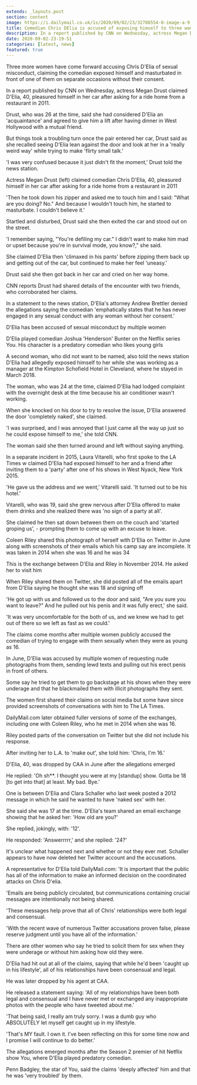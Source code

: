 ```yaml
---
extends: _layouts.post
section: content
image: https://i.dailymail.co.uk/1s/2020/09/02/23/32708554-0-image-a-9_1599084655592.jpg 
title: Comedian Chris DElia is accused of exposing himself to three women 
description: In a report published by CNN on Wednesday, actress Megan Drust claimed DElia, 40, pleasured himself in her car after asking for a ride home from a restaurant in 2011. 
date: 2020-09-02-23-19-51 
categories: [latest, news] 
featured: true 
--- 
```

Three more women have come forward accusing Chris D'Elia of sexual misconduct, claiming the comedian exposed himself and masturbated in front of one of them on separate occasions without their consent. 

In a report published by CNN on Wednesday, actress Megan Drust claimed D'Elia, 40, pleasured himself in her car after asking for a ride home from a restaurant in 2011. 

Drust, who was 26 at the time, said she had considered D'Elia an 'acquaintance' and agreed to give him a lift after having dinner in West Hollywood with a mutual friend. 

But things took a troubling turn once the pair entered her car, Drust said as she recalled seeing D'Elia lean against the door and look at her in a 'really weird way' while trying to make 'flirty small talk.'  

'I was very confused because it just didn't fit the moment,' Drust told the news station.

Actress Megan Drust (left) claimed comedian Chris D'Elia, 40, pleasured himself in her car after asking for a ride home from a restaurant in 2011

'Then he took down his zipper and asked me to touch him and I said: "What are you doing? No." And because I wouldn't touch him, he started to masturbate. I couldn't believe it.' 

Startled and disturbed, Drust said she then exited the car and stood out on the street. 

'I remember saying, "You're defiling my car." I didn't want to make him mad or upset because you're in survival mode, you know?," she said.

She claimed D'Elia then 'climaxed in his pants' before zipping them back up and getting out of the car, but continued to make her feel 'uneasy.' 

Drust said she then got back in her car and cried on her way home. 

CNN reports Drust had shared details of the encounter with two friends, who corroborated her claims. 

In a statement to the news station, D'Elia's attorney Andrew Brettler denied the allegations saying the comedian 'emphatically states that he has never engaged in any sexual conduct with any woman without her consent.' 

D'Elia has been accused of sexual misconduct by multiple women 

D'Elia played comedian Joshua 'Henderson' Bunter on the Netflix series You. His character is a predatory comedian who likes young girls

A second woman, who did not want to be named, also told the news station D'Elia had allegedly exposed himself to her while she was working as a manager at the Kimpton Schofield Hotel in Cleveland, where he stayed in March 2018.

The woman, who was 24 at the time, claimed D'Elia had lodged complaint with the overnight desk at the time because his air conditioner wasn't working.

When she knocked on his door to try to resolve the issue, D'Elia answered the door 'completely naked', she claimed.

'I was surprised, and I was annoyed that I just came all the way up just so he could expose himself to me,' she told CNN.

The woman said she then turned around and left without saying anything.

In a separate incident in 2015, Laura Vitarelli, who first spoke to the LA Times w claimed D'Elia had exposed himself to her and a friend after inviting them to a 'party' after one of his shows in West Nyack, New York 2015.

'He gave us the address and we went,' Vitarelli said. 'It turned out to be his hotel.'

Vitarelli, who was 19, said she grew nervous after D'Elia offered to make them drinks and she realized there was 'no sign of a party at all'. 

She claimed he then sat down between them on the couch and 'started groping us', - prompting them to come up with an excuse to leave. 

Coleen Riley shared this photograph of herself with D'Elia on Twitter in June along with screenshots of their emails which his camp say are incomplete. It was taken in 2014 when she was 16 and he was 34

This is the exchange between D'Elia and Riley in November 2014. He asked her to visit him 

When Riley shared them on Twitter, she did posted all of the emails apart from D'Elia saying he thought she was 18 and signing off 

'He got up with us and followed us to the door and said, "Are you sure you want to leave?" And he pulled out his penis and it was fully erect,' she said.  

'It was very uncomfortable for the both of us, and we knew we had to get out of there so we left as fast as we could.' 

The claims come months after multiple women publicly accused the comedian of trying to engage with them sexually when they were as young as 16. 

In June, D'Elia was accused by multiple women of requesting nude photographs from them, sending lewd texts and pulling out his erect penis in front of others.  

Some say he tried to get them to go backstage at his shows when they were underage and that he blackmailed them with illicit photographs they sent. 

The women first shared their claims on social media but some have since provided screenshots of conversations with him to The LA Times.  

 DailyMail.com later obtained fuller versions of some of the exchanges, including one with Coleen Riley, who he met in 2014 when she was 16. 

Riley posted parts of the conversation on Twitter but she did not include his response. 

After inviting her to L.A. to 'make out', she told him: 'Chris, I'm 16.' 

D'Elia, 40, was dropped by CAA in June after the allegations emerged

He replied: 'Oh sh**. I thought you were at my [standup] show. Gotta be 18 [to get into that] at least. My bad. Bye.' 

One is between D'Elia and Clara Schaller who last week posted a 2012 message in which he said he wanted to have 'naked sex' with her. 

She said she was 17 at the time. D'Elia's team shared an email exchange showing that he asked her: 'How old are you?' 

She replied, jokingly, with: '12'. 

He responded: 'Answerrrrr,' and she replied: '24?' 

It's unclear what happened next and whether or not they ever met. Schaller appears to have now deleted her Twitter account and the accusations.   

A representative for D'Elia told DailyMail.com: 'It is important that the public has all of the information to make an informed decision on the coordinated attacks on Chris D'elia.

'Emails are being publicly circulated, but communications containing crucial messages are intentionally not being shared. 

'These messages help prove that all of Chris' relationships were both legal and consensual. 

'With the recent wave of numerous Twitter accusations proven false, please reserve judgment until you have all of the information.' 

There are other women who say he tried to solicit them for sex when they were underage or without him asking how old they were. 

D'Elia had hit out at all of the claims, saying that while he'd been 'caught up in his lifestyle', all of his relationships have been consensual and legal.  

He was later dropped by his agent at CAA. 

He released a statement saying: 'All of my relationships have been both legal and consensual and I have never met or exchanged any inappropriate photos with the people who have tweeted about me.'

'That being said, I really am truly sorry. I was a dumb guy who ABSOLUTELY let myself get caught up in my lifestyle. 

'That's MY fault. I own it. I've been reflecting on this for some time now and I promise I will continue to do better.'

The allegations emerged months after the Season 2 premier of hit Netflix show You, where D'Elia played predatory comedian.

Penn Badgley, the star of You, said the claims 'deeply affected' him and that he was 'very troubled' by them. 

